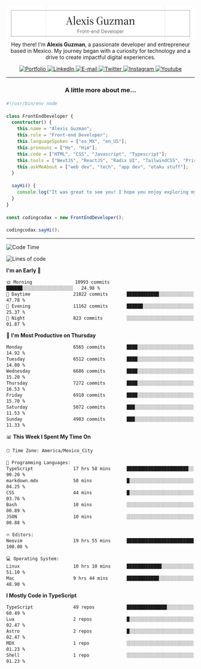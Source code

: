 <img align='right' src="./Banner.png" width="" />
<p align='center'>Hey there! I’m <strong>Alexis Guzman</strong>, a passionate developer and entrepreneur based in Mexico. My journey began with a curiosity for technology and a drive to create impactful digital experiences.</p>

<div align='center'>
  <a href='https://www.codingcodax.dev' target='_blank'>
    <img alt='Portfolio' src='https://img.shields.io/badge/Portfolio-black?logo=vercel&style=flat-square'>
  </a>
  <a href='https://linkedin.com/in/codingcodax' target='_blank'>
    <img alt='LinkedIn' src='https://img.shields.io/badge/LinkedIn-black?logo=LinkedIn&style=flat-square'>
  </a>
  <a href='mailto:hello@codingcodax.com' target='_blank'>
    <img alt='E-mail' src='https://img.shields.io/badge/Email-black?logo=Gmail&style=flat-square'>
  </a>
  <a href='https://x.com/codingcodax' target='_blank'>
    <img alt='Twitter' src='https://img.shields.io/badge/X-black?logo=X&style=flat-square'>
  </a>
  <a href='https://www.instagram.com/codingcodax' target='_blank'>
    <img alt='Instagram' src='https://img.shields.io/badge/Instagram-black?logo=Instagram&style=flat-square'>
  </a>
  <a href='https://www.youtube.com/@codingcodax' target='_blank'>
    <img alt='Youtube' src='https://img.shields.io/badge/YouTube-black?logo=Youtube&style=flat-square'>
  </a>
</div>


---

<h3 align='center'>A little more about me...</h3>

```typescript
#!/usr/bin/env node

class FrontEndDeveloper {
  constructor() {
    this.name = "Alexis Guzman";
    this.role = "Front-end Developer";
    this.languageSpoken = ["es_MX", "en_US"];
    this.pronouns = ["He", "Him"];
    this.code = ["HTML", "CSS", "Javascript", "Typescript"];
    this.tools = ["NextJS", "ReactJS", "Radix UI", "TailwindCSS", "Prisma", "Shadcn UI"];
    this.askMeAbout = ["web dev", "tech", "app dev", "otaku stuff"];
  }

  sayHi() {
    console.log("It was great to see you! I hope you enjoy exploring my work.");
  }
}

const codingcodax = new FrontEndDeveloper();

codingcodax.sayHi();
```

---

<!--START_SECTION:waka-->
![Code Time](http://img.shields.io/badge/Code%20Time-3%2C531%20hrs%2012%20mins-blue)

![Lines of code](https://img.shields.io/badge/From%20Hello%20World%20I%27ve%20Written-9.8%20million%20lines%20of%20code-blue)

**I'm an Early 🐤** 

```text
🌞 Morning                10993 commits       ██████░░░░░░░░░░░░░░░░░░░   24.98 % 
🌆 Daytime                21022 commits       ████████████░░░░░░░░░░░░░   47.78 % 
🌃 Evening                11162 commits       ██████░░░░░░░░░░░░░░░░░░░   25.37 % 
🌙 Night                  823 commits         ░░░░░░░░░░░░░░░░░░░░░░░░░   01.87 % 
```
📅 **I'm Most Productive on Thursday** 

```text
Monday                   6565 commits        ████░░░░░░░░░░░░░░░░░░░░░   14.92 % 
Tuesday                  6512 commits        ████░░░░░░░░░░░░░░░░░░░░░   14.80 % 
Wednesday                6686 commits        ████░░░░░░░░░░░░░░░░░░░░░   15.20 % 
Thursday                 7272 commits        ████░░░░░░░░░░░░░░░░░░░░░   16.53 % 
Friday                   6910 commits        ████░░░░░░░░░░░░░░░░░░░░░   15.70 % 
Saturday                 5072 commits        ███░░░░░░░░░░░░░░░░░░░░░░   11.53 % 
Sunday                   4983 commits        ███░░░░░░░░░░░░░░░░░░░░░░   11.33 % 
```


📊 **This Week I Spent My Time On** 

```text
🕑︎ Time Zone: America/Mexico_City

💬 Programming Languages: 
TypeScript               17 hrs 58 mins      ███████████████████████░░   90.20 % 
markdown.mdx             50 mins             █░░░░░░░░░░░░░░░░░░░░░░░░   04.25 % 
CSS                      44 mins             █░░░░░░░░░░░░░░░░░░░░░░░░   03.76 % 
Bash                     10 mins             ░░░░░░░░░░░░░░░░░░░░░░░░░   00.89 % 
JSON                     10 mins             ░░░░░░░░░░░░░░░░░░░░░░░░░   00.88 % 

🔥 Editors: 
Neovim                   19 hrs 55 mins      █████████████████████████   100.00 % 

💻 Operating System: 
Linux                    10 hrs 10 mins      █████████████░░░░░░░░░░░░   51.10 % 
Mac                      9 hrs 44 mins       ████████████░░░░░░░░░░░░░   48.90 % 
```

**I Mostly Code in TypeScript** 

```text
TypeScript               49 repos            ███████████████░░░░░░░░░░   60.49 % 
Lua                      2 repos             █░░░░░░░░░░░░░░░░░░░░░░░░   02.47 % 
Astro                    2 repos             █░░░░░░░░░░░░░░░░░░░░░░░░   02.47 % 
MDX                      1 repo              ░░░░░░░░░░░░░░░░░░░░░░░░░   01.23 % 
Shell                    1 repo              ░░░░░░░░░░░░░░░░░░░░░░░░░   01.23 % 
```




<!--END_SECTION:waka-->
